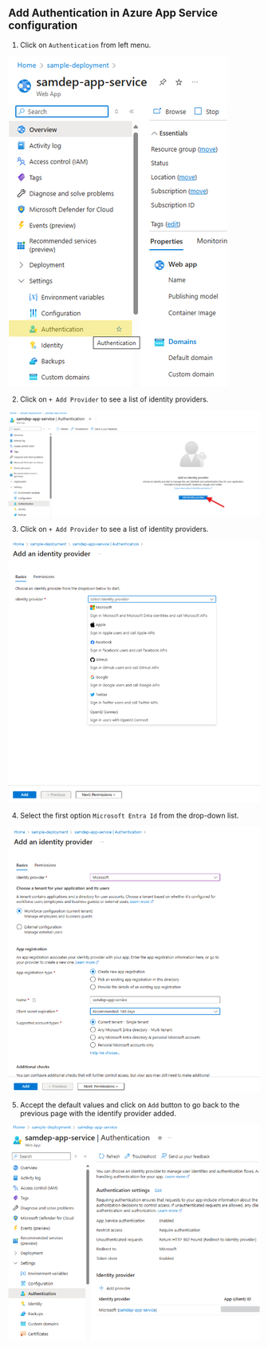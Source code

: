 ## Add Authentication in Azure App Service configuration
1. Click on `Authentication` from left menu.

  ![Authentication](images/AppAuthentication.png)

2. Click on `+ Add Provider` to see a list of identity providers.

  ![Authentication Identity](images/AppAuthenticationIdentity.png)

3. Click on `+ Add Provider` to see a list of identity providers.

  ![Add Provider](images/AppAuthIdentityProvider.png)

4. Select the first option `Microsoft Entra Id` from the drop-down list.
 
 ![Add Provider](images/AppAuthIdentityProviderAdd.png)

5. Accept the default values and click on `Add` button to go back to the previous page with the identify provider added.

 ![Add Provider](images/AppAuthIdentityProviderAdded.png)